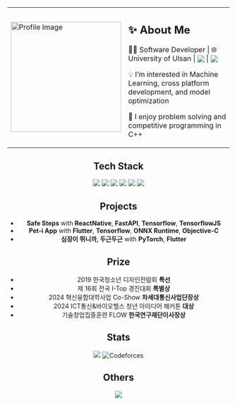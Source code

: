 <div style="text-align : center;">
<table>
  <tr>
    <td> 
      <img src="https://github.com/user-attachments/assets/8cb1c130-00d5-4090-b103-f7159217e55e" alt="Profile Image" width="250">
    </td>
    <td>
      <h2>✨ About Me</h2>  
      <p>👨‍💻 Software Developer | 🌐 University of Ulsan | <img src="http://devse.gonetis.com:12475/devse_badge.svg" align="center"> | <img src="http://devse.gonetis.com:12475/ucm_badge.svg" align="center">
</p>
      <p>💡 I’m interested in Machine Learning, cross platform development, and model optimization </p>
      <p>🧠 I enjoy problem solving and competitive programming in C++ </p>
    </td>
  </tr>
</table>

Tech Stack
---
  <img src="https://img.shields.io/badge/c++-%2300599C.svg?style=for-the-badge&logo=c%2B%2B&logoColor=white">
  <img src="https://img.shields.io/badge/python-3670A0?style=for-the-badge&logo=python&logoColor=ffdd54">
  <img src="https://img.shields.io/badge/react_native-%2320232a.svg?style=for-the-badge&logo=react&logoColor=%2361DAFB">
  <img src="https://img.shields.io/badge/Flutter-%2302569B.svg?style=for-the-badge&logo=Flutter&logoColor=white">
  <img src="ttps://img.shields.io/badge/TensorFlow-%23FF6F00.svg?style=for-the-badge&logo=TensorFlow&logoColor=white">
  <img src="https://img.shields.io/badge/TensorFlow-%23FF6F00.svg?style=for-the-badge&logo=TensorFlow&logoColor=white">

Projects
---
- **Safe Steps** with **ReactNative**, **FastAPI**, **Tensorflow**, **TensorflowJS**
- **Pet-i App** with **Flutter**, **Tensorflow**, **ONNX Runtime**, **Objective-C**
- **심장이 뛰니까, 두근두근** with **PyTorch**, **Flutter**

Prize
---
- 2019 한국청소년 디자인전람회 **특선**
- 제 16회 전국 I-Top 경진대회 **특별상**
- 2024 혁신융합대학사업 Co-Show **차세대통신사업단장상**
- 2024 ICT통신&바이오헬스 청년 아이디어 해커톤 **대상**
- 기술창업집중훈련 FLOW **한국연구재단이사장상**

Stats
---
<img src="https://wakatime.com/badge/user/febdc7b5-6e61-46a8-b3da-11c46c3c5f89.svg">  ![Codeforces](https://badges.riever.dev/codeforces/kongsoone.svg)

Others
---
<img src="https://github-profile-trophy.vercel.app/?username=dpeyvc&theme=flat&column=7">

</div>
